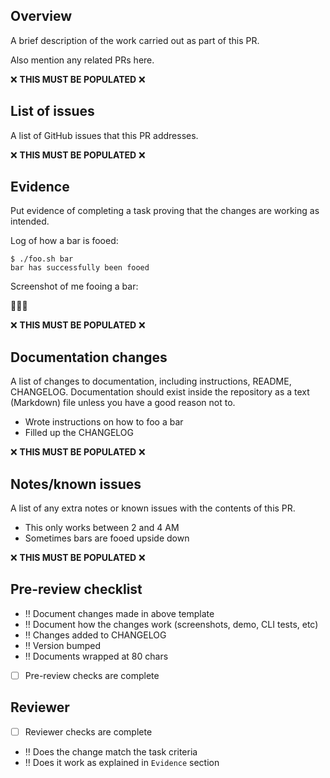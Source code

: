 <!--
Version: 0.1.0

Instruction

This template is designed to help systematize the submitted pull requests. It
should be placed in `.github/pull_request_template.md` of every repository.

When submitting a given PR for review, please complete the sections below. When
a given section is not applicable in a given case, please complete it with the
abbreviation `N/A`.

The reviewer should start the review only after the submitting person check the
`Pre-review checks are complete` box.
-->
## Overview

A brief description of the work carried out as part of this PR.

Also mention any related PRs here.

:x: **THIS MUST BE POPULATED** :x:

## List of issues

A list of GitHub issues that this PR addresses.

:x: **THIS MUST BE POPULATED** :x:

## Evidence

Put evidence of completing a task proving that the changes are working as
intended.

Log of how a bar is fooed:

    $ ./foo.sh bar
    bar has successfully been fooed

Screenshot of me fooing a bar:

:elephant::dash::ear_of_rice:

:x: **THIS MUST BE POPULATED** :x:

## Documentation changes

A list of changes to documentation, including instructions, README, CHANGELOG.
Documentation should exist inside the repository as a text (Markdown) file
unless you have a good reason not to.

- Wrote instructions on how to foo a bar
- Filled up the CHANGELOG

:x: **THIS MUST BE POPULATED** :x:

## Notes/known issues

A list of any extra notes or known issues with the contents of this PR.

- This only works between 2 and 4 AM
- Sometimes bars are fooed upside down

:x: **THIS MUST BE POPULATED** :x:

## Pre-review checklist

- :bangbang: Document changes made in above template
- :bangbang: Document how the changes work (screenshots, demo, CLI tests, etc)
- :bangbang: Changes added to CHANGELOG
- :bangbang: Version bumped
- :bangbang: Documents wrapped at 80 chars
- [ ] Pre-review checks are complete

## Reviewer

- [ ] Reviewer checks are complete
- :bangbang: Does the change match the task criteria
- :bangbang: Does it work as explained in `Evidence` section
